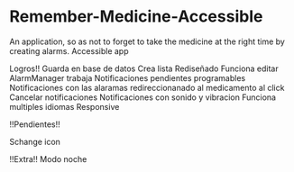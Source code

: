 # Remember-Medicine-Accessible
An application, so as not to forget to take the medicine at the right time by creating alarms.  Accessible app


Logros!!
Guarda en base de datos
Crea lista
Rediseñado
Funciona editar
AlarmManager trabaja
Notificaciones pendientes programables
Notificaciones con las alaramas redireccionanado al medicamento al click
Cancelar notificaciones
Notificaciones con sonido y vibracion
Funciona multiples idiomas
Responsive

!!Pendientes!!

Schange icon

!!Extra!! 
Modo noche
